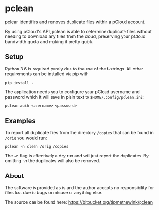 

pclean
======

pclean identifies and removes duplicate files within a pCloud account.

By using pCloud's API, pclean is able to determine duplicate files
without needing to download any files from the cloud, preserving your
pCloud bandwidth quota and making it pretty quick.


Setup
-----

Python 3.6 is required purely due to the use of the f-strings. All
other requirements can be installed via pip with

    pip install .

The application needs you to configure your pCloud username and
password which it will save in plain text to
`$HOME/.config/pclean.ini`:

    pclean auth <username> <password>


Examples
--------

To report all duplicate files from the directory `/copies` that can be
found in `/orig` you would run:

    pclean -n clean /orig /copies

The **-n** flag is effectively a dry run and will just report the
duplicates. By omitting *-n* the duplicates will also be removed.


About
-----

The software is provided as is and the author accepts no
responsibility for files lost due to bugs or misuse or anything else.

The source can be found here: <https://bitbucket.org/tipmethewink/pclean>

